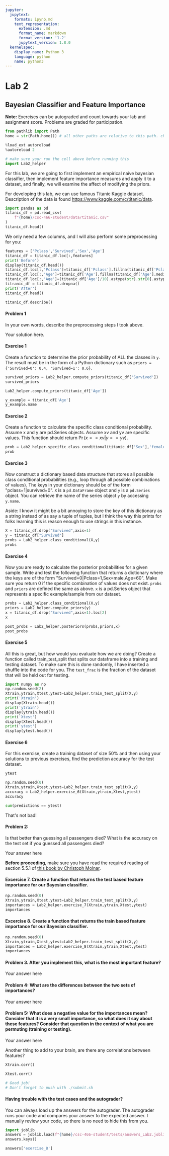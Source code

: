 ```yaml
---
jupyter:
  jupytext:
    formats: ipynb,md
    text_representation:
      extension: .md
      format_name: markdown
      format_version: '1.2'
      jupytext_version: 1.8.0
  kernelspec:
    display_name: Python 3
    language: python
    name: python3
---
```


# Lab 2

## Bayesian Classifier and Feature Importance

**Note:** Exercises can be autograded and count towards your lab and assignment score. Problems are graded for participation.

```python
from pathlib import Path
home = str(Path.home()) # all other paths are relative to this path. change to something else if this is not the case on your system
```

```python
%load_ext autoreload
%autoreload 2

# make sure your run the cell above before running this
import Lab2_helper
```

For this lab, we are going to first implement an empirical naive bayesian classifier, then implement feature importance measures and apply it to a dataset, and finally, we will examine the affect of modifying the priors.

For developing this lab, we can use famous Titanic Kaggle dataset. Description of the data is found https://www.kaggle.com/c/titanic/data.

```python
import pandas as pd
titanic_df = pd.read_csv(
    f"{home}/csc-466-student/data/titanic.csv"
)
titanic_df.head()
```

We only need a few columns, and I will also perform some preprocessing for you:

```python
features = ['Pclass','Survived','Sex','Age']
titanic_df = titanic_df.loc[:,features]
print('Before')
display(titanic_df.head())
titanic_df.loc[:,'Pclass']=titanic_df['Pclass'].fillna(titanic_df['Pclass'].mode()).astype(int)
titanic_df.loc[:,'Age']=titanic_df['Age'].fillna(titanic_df['Age'].median())
titanic_df.loc[:,'Age']=(titanic_df['Age']/10).astype(str).str[0].astype(int)*10
titranic_df = titanic_df.dropna()
print('After')
titanic_df.head()
```

```python
titanic_df.describe()
```

#### Problem 1
In your own words, describe the preprocessing steps I took above.


Your solution here.


#### Exercise 1
Create a function to determine the prior probability of ALL the classes in ``y``. The result must be in the form of a Python dictionary such as ``priors = {'Survived=0': 0.4, 'Survived=1': 0.6}``.

```python
survived_priors = Lab2_helper.compute_priors(titanic_df['Survived'])
survived_priors
```

```python
Lab2_helper.compute_priors(titanic_df['Age'])
```

```python
y_example = titanic_df['Age']
y_example.name
```

#### Exercise 2
Create a function to calculate the specific class conditional probability. Assume x and y are pd.Series objects. Assume xv and yv are specific values. This function should return $\Pr(x==xv|y==yv)$.

```python
prob = Lab2_helper.specific_class_conditional(titanic_df['Sex'],'female',titanic_df['Survived'],0)
prob
```

#### Exercise 3
Now construct a dictionary based data structure that stores all possible class conditional probabilities (e.g., loop through all possible combinations of values). The keys in your dictionary should be of the form "pclass=1|survived=0". ``X`` is a ``pd.DataFrame`` object and ``y`` is a ``pd.Series`` object. You can retrieve the name of the series object ``y`` by accessing ``y.name``.

Aside: I know it might be a bit annoying to store the key of this dictionary as a string instead of as say a tuple of tuples, but I think the way this prints for folks learning this is reason enough to use strings in this instance.

```python
X = titanic_df.drop("Survived",axis=1)
y = titanic_df["Survived"]
probs = Lab2_helper.class_conditional(X,y)
probs
```

#### Exercise 4
Now you are ready to calculate the posterior probabilities for a given sample. Write and test the following function that returns a dictionary where the keys are of the form "Survived=0|Pclass=1,Sex=male,Age=60". Make sure you return 0 if the specific combination of values does not exist. ``probs`` and ``priors`` are defined the same as above. ``x`` is a pd.Series object that represents a specific example/sample from our dataset.

```python
probs = Lab2_helper.class_conditional(X,y)
priors = Lab2_helper.compute_priors(y)
x = titanic_df.drop("Survived",axis=1).loc[2]
x
```

```python
post_probs = Lab2_helper.posteriors(probs,priors,x)
post_probs
```

#### Exercise 5
All this is great, but how would you evaluate how we are doing? Create a function called train_test_split that splits our dataframe into a training and testing dataset. To make sure this is done randomly, I have inserted a shuffle into the code for you. The ``test_frac`` is the fraction of the dataset that will be held out for testing.

```python
import numpy as np
np.random.seed(2)
Xtrain,ytrain,Xtest,ytest=Lab2_helper.train_test_split(X,y)
print('Xtrain')
display(Xtrain.head())
print('ytrain')
display(ytrain.head())
print('Xtest')
display(Xtest.head())
print('ytest')
display(ytest.head())
```

#### Exercise 6
For this exercise, create a training dataset of size 50% and then using your solutions to previous exercises, find the prediction accuracy for the test dataset. 

```python
ytest
```

```python
np.random.seed(0)
Xtrain,ytrain,Xtest,ytest=Lab2_helper.train_test_split(X,y)
accuracy = Lab2_helper.exercise_6(Xtrain,ytrain,Xtest,ytest)
accuracy
```

```python
sum(predictions == ytest)
```

That's not bad!

#### Problem 2:
Is that better than guessing all passengers died? What is the accuracy on the test set if you guessed all passengers died?

Your answer here


**Before proceeding**, make sure you have read the required reading of section 5.5.1 of [this book by Christoph Molnar](https://christophm.github.io/interpretable-ml-book/feature-importance.html). 

#### Excercise 7. Create a function that returns the test based feature importance for our Bayesian classifier.

```python
np.random.seed(0)
Xtrain,ytrain,Xtest,ytest=Lab2_helper.train_test_split(X,y)
importances = Lab2_helper.exercise_7(Xtrain,ytrain,Xtest,ytest)
importances
```

#### Excercise 8. Create a function that returns the train based feature importance for our Bayesian classifier.

```python
np.random.seed(0)
Xtrain,ytrain,Xtest,ytest=Lab2_helper.train_test_split(X,y)
importances = Lab2_helper.exercise_8(Xtrain,ytrain,Xtest,ytest)
importances
```

#### Problem 3. After you implement this, what is the most important feature? 

Your answer here


#### Problem 4: What are the differences between the two sets of importances?

Your answer here


#### Problem 5: What does a negative value for the importances mean? Consider that it is a very small importance, so what does it say about these features? Consider that question in the context of what you are permuting (training or testing).

Your answer here


Another thing to add to your brain, are there any correlations between features?

```python
Xtrain.corr()
```

```python
Xtest.corr()
```

```python
# Good job!
# Don't forget to push with ./submit.sh
```

#### Having trouble with the test cases and the autograder?

You can always load up the answers for the autograder. The autograder runs your code and compares your answer to the expected answer. I manually review your code, so there is no need to hide this from you.

```python
import joblib
answers = joblib.load(f"{home}/csc-466-student/tests/answers_Lab2.joblib")
answers.keys()
```

```python
answers['exercise_8']
```

```python

```
